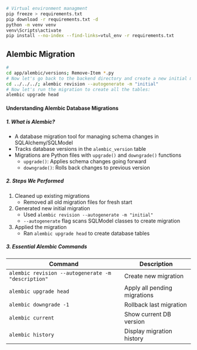 ```bash
# Virtual environment managment
pip freeze > requirements.txt
pip download -r requirements.txt -d
python -m venv venv
venv\Scripts\activate
pip install --no-index --find-links=vtul_env -r requirements.txt
```


## Alembic Migration
```bash
# 
cd app/alembic/versions; Remove-Item *.py
# Now let's go back to the backend directory and create a new initial migration:
cd ../../../; alembic revision --autogenerate -m "initial"
# Now let's run the migration to create all the tables:
alembic upgrade head
```

#### Understanding Alembic Database Migrations

##### 1. What is Alembic?
- A database migration tool for managing schema changes in SQLAlchemy/SQLModel
- Tracks database versions in the `alembic_version` table
- Migrations are Python files with `upgrade()` and `downgrade()` functions
  - `upgrade()`: Applies schema changes going forward
  - `downgrade()`: Rolls back changes to previous version

##### 2. Steps We Performed
1. Cleaned up existing migrations
   - Removed all old migration files for fresh start
2. Generated new initial migration
   - Used `alembic revision --autogenerate -m "initial"`
   - `--autogenerate` flag scans SQLModel classes to create migration
3. Applied the migration
   - Ran `alembic upgrade head` to create database tables

##### 3. Essential Alembic Commands
| Command | Description |
|---------|-------------|
| `alembic revision --autogenerate -m "description"` | Create new migration |
| `alembic upgrade head` | Apply all pending migrations |
| `alembic downgrade -1` | Rollback last migration |
| `alembic current` | Show current DB version |
| `alembic history` | Display migration history |